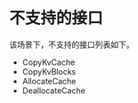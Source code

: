 # 不支持的接口<a name="ZH-CN_TOPIC_0000002407889521"></a>

该场景下，不支持的接口列表如下。

-   CopyKvCache
-   CopyKvBlocks
-   AllocateCache
-   DeallocateCache

